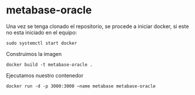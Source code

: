 # metabase-oracle

Una vez se tenga clonado el repositorio, se procede a iniciar docker, si este no esta iniciado en el equipo:

```
sudo systemctl start docker
```

Construimos la imagen
```
docker build -t metabase-oracle .
```
Ejecutamos nuestro contenedor
```
docker run -d -p 3000:3000 –name metabase metabase-oracle
```